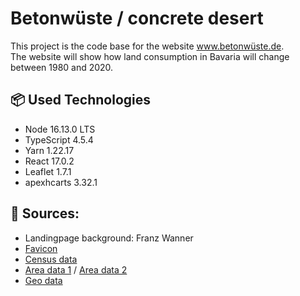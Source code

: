 # Betonwüste / concrete desert

This project is the code base for the website www.betonwüste.de. \
The website will show how land consumption in Bavaria will change between 1980 and 2020. 


## 📦 Used Technologies
- Node 16.13.0 LTS
- TypeScript 4.5.4
- Yarn 1.22.17
- React 17.0.2
- Leaflet 1.7.1
- apexhcarts 3.32.1


## 📖 Sources: 
- Landingpage background: Franz Wanner 
- [Favicon](https://www.stmi.bayern.de/assets/stmi/suv/bayern/oea_staatsflagge-rautenflagge_pdf.pdf)
- [Census data]( https://www.statistikdaten.bayern.de/genesis//online?operation=table&code=12411-003r&bypass=true&levelindex=0&levelid=1638273219379#abreadcrumb)
- [Area data 1]( https://www.statistikdaten.bayern.de/genesis//online?operation=table&code=33111-201r&bypass=true&levelindex=0&levelid=1638273244475#abreadcrumb) / [Area data 2]( https://www.statistikdaten.bayern.de/genesis//online?operation=table&code=33111-001r&bypass=true&levelindex=0&levelid=1638273260896#abreadcrumb)
- [Geo data]( https://gdz.bkg.bund.de/index.php/default/open-data/verwaltungsgebiete-1-250-000-ebenen-stand-31-12-vg250-ebenen-31-12.html)
